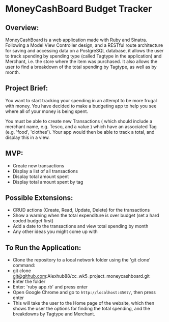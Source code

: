 # MoneyCashBoard Budget Tracker

## Overview:

MoneyCashBoard is a web application made with Ruby and Sinatra. Following a Model View Controller design, and a RESTful route 
architecture for saving and accessing data on a PostgreSQL database, it allows the user to track spending by spending type
(called Tagtype in the application) and Merchant, i.e. the store where the item was purchased. It also allows the user to find
a breakdown of the total spending by Tagtype, as well as by month.

## Project Brief:

You want to start tracking your spending in an attempt to be more frugal with money. You have decided to make a budgeting app to help you see where all of your money is being spent.

You must be able to create new Transactions ( which should include a merchant name, e.g. Tesco, and a value ) which have an associated Tag (e.g. 'food', 'clothes'). Your app would then be able to track a total, and display this in a view.

## MVP:

* Create new transactions
* Display a list of all transactions
* Display total amount spent
* Display total amount spent by tag

## Possible Extensions:

* CRUD actions (Create, Read, Update, Delete) for the transactions
* Show a warning when the total expenditure is over budget (set a hard coded budget first)
* Add a date to the transactions and view total spending by month
* Any other ideas you might come up with

## To Run the Application:

* Clone the repository to a local network folder using the 'git clone' command: 
* git clone git@github.com:Alexhub88/cc_wk5_project_moneycashboard.git
* Enter the folder 
* Enter: 'ruby app.rb' and press enter
* Open Google Chrome and go to `http://localhost:4567/`, then press enter
* This will take the user to the Home page of the website, which then shows the user the options for finding the total spending, and the breakdowns by Tagtype and Merchant.

